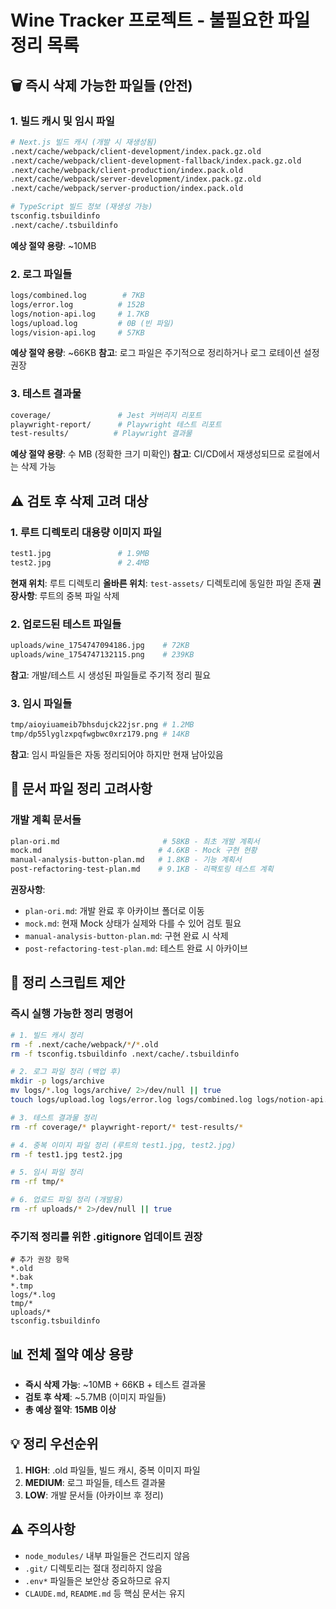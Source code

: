 # Wine Tracker 프로젝트 - 불필요한 파일 정리 목록

## 🗑️ 즉시 삭제 가능한 파일들 (안전)

### 1. 빌드 캐시 및 임시 파일
```bash
# Next.js 빌드 캐시 (개발 시 재생성됨)
.next/cache/webpack/client-development/index.pack.gz.old
.next/cache/webpack/client-development-fallback/index.pack.gz.old
.next/cache/webpack/client-production/index.pack.old
.next/cache/webpack/server-development/index.pack.gz.old
.next/cache/webpack/server-production/index.pack.old

# TypeScript 빌드 정보 (재생성 가능)
tsconfig.tsbuildinfo
.next/cache/.tsbuildinfo
```
**예상 절약 용량**: ~10MB

### 2. 로그 파일들
```bash
logs/combined.log        # 7KB
logs/error.log          # 152B
logs/notion-api.log     # 1.7KB
logs/upload.log         # 0B (빈 파일)
logs/vision-api.log     # 57KB
```
**예상 절약 용량**: ~66KB
**참고**: 로그 파일은 주기적으로 정리하거나 로그 로테이션 설정 권장

### 3. 테스트 결과물
```bash
coverage/               # Jest 커버리지 리포트
playwright-report/      # Playwright 테스트 리포트
test-results/          # Playwright 결과물
```
**예상 절약 용량**: 수 MB (정확한 크기 미확인)
**참고**: CI/CD에서 재생성되므로 로컬에서는 삭제 가능

## ⚠️ 검토 후 삭제 고려 대상

### 1. 루트 디렉토리 대용량 이미지 파일
```bash
test1.jpg               # 1.9MB
test2.jpg               # 2.4MB
```
**현재 위치**: 루트 디렉토리
**올바른 위치**: `test-assets/` 디렉토리에 동일한 파일 존재
**권장사항**: 루트의 중복 파일 삭제

### 2. 업로드된 테스트 파일들
```bash
uploads/wine_1754747094186.jpg    # 72KB
uploads/wine_1754747132115.png    # 239KB
```
**참고**: 개발/테스트 시 생성된 파일들로 주기적 정리 필요

### 3. 임시 파일들
```bash
tmp/aioyiuameib7bhsdujck22jsr.png # 1.2MB
tmp/dp55lyglzxpqfwgbwc0xrz179.png # 14KB
```
**참고**: 임시 파일들은 자동 정리되어야 하지만 현재 남아있음

## 📝 문서 파일 정리 고려사항

### 개발 계획 문서들
```bash
plan-ori.md                       # 58KB - 최초 개발 계획서
mock.md                          # 4.6KB - Mock 구현 현황
manual-analysis-button-plan.md   # 1.8KB - 기능 계획서
post-refactoring-test-plan.md    # 9.1KB - 리팩토링 테스트 계획
```
**권장사항**: 
- `plan-ori.md`: 개발 완료 후 아카이브 폴더로 이동
- `mock.md`: 현재 Mock 상태가 실제와 다를 수 있어 검토 필요
- `manual-analysis-button-plan.md`: 구현 완료 시 삭제
- `post-refactoring-test-plan.md`: 테스트 완료 시 아카이브

## 🔄 정리 스크립트 제안

### 즉시 실행 가능한 정리 명령어
```bash
# 1. 빌드 캐시 정리
rm -f .next/cache/webpack/*/*.old
rm -f tsconfig.tsbuildinfo .next/cache/.tsbuildinfo

# 2. 로그 파일 정리 (백업 후)
mkdir -p logs/archive
mv logs/*.log logs/archive/ 2>/dev/null || true
touch logs/upload.log logs/error.log logs/combined.log logs/notion-api.log logs/vision-api.log

# 3. 테스트 결과물 정리
rm -rf coverage/* playwright-report/* test-results/*

# 4. 중복 이미지 파일 정리 (루트의 test1.jpg, test2.jpg)
rm -f test1.jpg test2.jpg

# 5. 임시 파일 정리
rm -rf tmp/*

# 6. 업로드 파일 정리 (개발용)
rm -rf uploads/* 2>/dev/null || true
```

### 주기적 정리를 위한 .gitignore 업데이트 권장
```gitignore
# 추가 권장 항목
*.old
*.bak
*.tmp
logs/*.log
tmp/*
uploads/*
tsconfig.tsbuildinfo
```

## 📊 전체 절약 예상 용량
- **즉시 삭제 가능**: ~10MB + 66KB + 테스트 결과물
- **검토 후 삭제**: ~5.7MB (이미지 파일들)
- **총 예상 절약**: **15MB 이상**

## 💡 정리 우선순위
1. **HIGH**: .old 파일들, 빌드 캐시, 중복 이미지 파일
2. **MEDIUM**: 로그 파일들, 테스트 결과물
3. **LOW**: 개발 문서들 (아카이브 후 정리)

## ⚠️ 주의사항
- `node_modules/` 내부 파일들은 건드리지 않음
- `.git/` 디렉토리는 절대 정리하지 않음
- `.env*` 파일들은 보안상 중요하므로 유지
- `CLAUDE.md`, `README.md` 등 핵심 문서는 유지